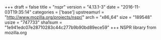 +++
draft = false
title = "nspr"
version = "4.13.1-3"
date = "2016-11-03T19:35:14"
categories = ['base']
upstreamurl = "http://www.mozilla.org/projects/nspr/"
arch = "x86_64"
size = "189548"
usize = "747733"
sha1sum = "1e941edc07e28710283c44c277b9b90bd89ece59"
+++
NSPR library from mozilla.org
